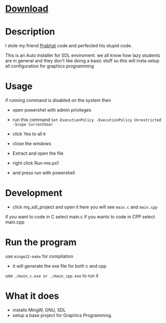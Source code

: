 # [Download](https://github.com/acedmicabhishek/SDL2_ENV/releases/tag/SDL2_ENV)

# Description 

I stole my friend [Prabhat](https://github.com/KunwarPrabhat) code
and perfected his stupid code.

This is an Auto installer for SDL enviroment.
we all know how lazy students are in general 
and they don't like doing a basic stuff 
so this will insta setup all configuration for 
graphics programming

# Usage
if running command is disabled on the system then 

- open powershel with admin privileges 
- run this command ```Set-ExecutionPolicy -ExecutionPolicy Unrestricted -Scope CurrentUser```
- click Yes to all ```R```
- close the windows


- Extract and open the file 
- right click Run-me.ps1
- and press run with powershell

# Development 
- click my_sdl_project and open it
 here you will see ```main.c``` and ```main.cpp```
 
 if you want to code in C select main.c 
 if you wants to code in CPP select main.cpp

 
# Run the program
use ```mingw32-make``` for compilation
* it will generate the exe file for both c and cpp

use ```./main_c.exe or ./main_cpp.exe``` to run it 


# What it does 
- installs MingW, GNU, SDL 
- setup a base project for Graphics Programming.
